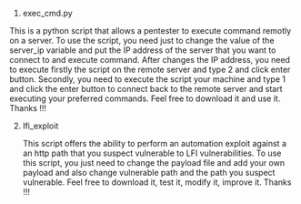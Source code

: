 
1) exec_cmd.py

This is a python script that allows a pentester to execute command remotly on a server. To use the script, you need just to change the value of the server_ip variable and put the IP address of the server that you want to connect to and execute command. After changes the IP address, you need to execute firstly the script on the remote server and type 2 and click enter button. Secondly, you need to execute the script your machine and type 1 and click the enter button to connect back to the remote server and start executing your preferred commands. Feel free to download it and use it. Thanks !!!


2) lfi_exploit

   This script offers the ability to perform an automation exploit against a an http path that you suspect vulnerable to LFI vulnerabilities. To use this script, you just need to change the payload file and add your own payload and also change vulnerable path and the path you suspect vulnerable. Feel free to download it, test it, modify it, improve it. Thanks !!!
